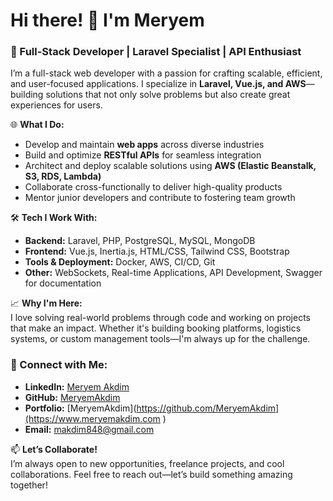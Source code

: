 # Hi there! 👋 I'm Meryem  

### 🚀 Full-Stack Developer | Laravel Specialist | API Enthusiast  

I’m a full-stack web developer with a passion for crafting scalable, efficient, and user-focused applications. I specialize in **Laravel, Vue.js, and AWS**—building solutions that not only solve problems but also create great experiences for users.  

🌐 **What I Do:**  
- Develop and maintain **web apps** across diverse industries  
- Build and optimize **RESTful APIs** for seamless integration  
- Architect and deploy scalable solutions using **AWS (Elastic Beanstalk, S3, RDS, Lambda)**  
- Collaborate cross-functionally to deliver high-quality products  
- Mentor junior developers and contribute to fostering team growth  

🛠️ **Tech I Work With:**  
- **Backend:** Laravel, PHP, PostgreSQL, MySQL, MongoDB  
- **Frontend:** Vue.js, Inertia.js, HTML/CSS, Tailwind CSS, Bootstrap  
- **Tools & Deployment:** Docker, AWS, CI/CD, Git  
- **Other:** WebSockets, Real-time Applications, API Development, Swagger for documentation  

📈 **Why I'm Here:**  
I love solving real-world problems through code and working on projects that make an impact. Whether it's building booking platforms, logistics systems, or custom management tools—I'm always up for the challenge.  

### 🔗 Connect with Me:  
- **LinkedIn:** [Meryem Akdim](https://www.linkedin.com/in/meryem-akdim)  
- **GitHub:** [MeryemAkdim](https://github.com/MeryemAkdim)
- **Portfolio:** [MeryemAkdim](https://github.com/MeryemAkdim](https://www.meryemakdim.com )  
- **Email:** makdim848@gmail.com  

📫 **Let’s Collaborate!**   
I’m always open to new opportunities, freelance projects, and cool collaborations. Feel free to reach out—let’s build something amazing together!  
